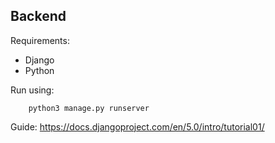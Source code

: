 ## Backend

Requirements:
- Django
- Python 

Run using:
```
    python3 manage.py runserver
```

Guide: https://docs.djangoproject.com/en/5.0/intro/tutorial01/